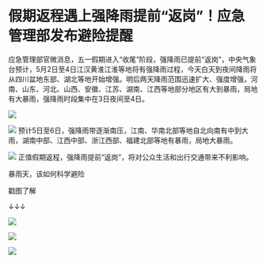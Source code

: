 # 假期返程遇上强降雨提前“返岗”！应急管理部发布避险提醒

应急管理部官微消息，五一假期进入“收尾”阶段，强降雨已提前“返岗”，中央气象台预计，5月2日至4日江汉黄淮江淮等地将有强降雨过程，今天白天到夜间降雨将从四川盆地东部、湖北等地开始增强。明后两天降雨范围迅速扩大、强度增强，河南、山东、河北、山西、安徽、江苏、湖南、江西等地部分地区有大到暴雨，局地有大暴雨，强降雨时段集中在3日夜间至4日。

![](https://inews.gtimg.com/om_bt/OSS9wJGxHobcZZuKNm9xxxq8D0-L68PkyPOT9fcLT3dLAAA/1000)

![](https://inews.gtimg.com/om_bt/OoWm7ldiULJmGxSFGCbng_bvrQmlWbuu5hxpNBFPpiKawAA/1000)
预计5日至6日，强降雨带逐渐南压，江南、华南北部等地自北向南有中到大雨，湖南中部、江西中部、浙江西部、福建北部等地有暴雨，局地大暴雨。

![](https://inews.gtimg.com/om_bt/ODyqcCtg4EnIAAUP5Re1ctXAyxB4DWi_d99ca5EOz1p4MAA/1000)
正值假期返程，强降雨提前“返岗”，将对公众生活和出行交通带来不利影响。

暴雨天，该如何科学避险

戳图了解

↓↓↓

![](https://inews.gtimg.com/om_bt/OpWkVoyayEvCXw7LRoXA0VEaqHvyPelMFhgtZ-JTGWldgAA/0)

![](https://inews.gtimg.com/om_bt/OB8FLlJvkGuthNaKLM3Gi4RbRtoJjyJM5zXBR7hTL-IwIAA/0)

![](https://inews.gtimg.com/om_bt/OZRYjqMMB3-A09CFYftLVdHY3xbHYdaE_m4seuAQVFd2IAA/0)

